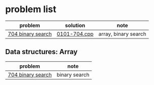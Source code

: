 # problem list

| problem | solution | note |
| ------- | -------- | ----- |
| [704 binary search](https://leetcode.com/problems/binary-search/) | [0101-704.cpp](https://github.com/un01s/code-digger/blob/main/01-array/0101-704.cpp) | array, binary search |

## Data structures: Array

| problem | note |
| ------- | ----- |
| [704 binary search](https://leetcode.com/problems/binary-search/) | binary search |


